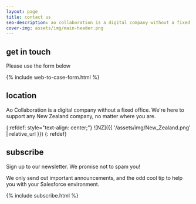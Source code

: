 ```yaml
---
layout: page
title: contact us
seo-description: ao collaboration is a digital company without a fixed office. We're here to support any New Zealand company, no matter where you are.
cover-img: assets/img/main-header.png 
---
```


## get in touch

Please use the form below

{% include web-to-case-form.html %}
<br/>

## location

Ao Collaboration is a digital company without a fixed office. We're here to support any New Zealand company, no matter where you are.

{:refdef: style="text-align: center;"}
![NZ]({{ '/assets/img/New_Zealand.png' | relative_url }})
{: refdef}

## subscribe

Sign up to our newsletter. We promise not to spam you!

We only send out important announcements, and the odd cool tip to help you with your Salesforce environment. 

{% include subscribe.html %}
